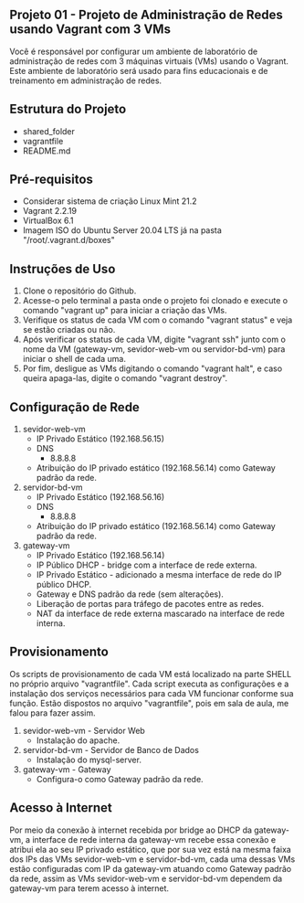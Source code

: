 ## Projeto 01 - Projeto de Administração de Redes usando Vagrant com 3 VMs

Você é responsável por configurar um ambiente de laboratório de administração de redes com 3 máquinas virtuais (VMs) usando o Vagrant. Este ambiente de laboratório será usado para fins educacionais e de treinamento em administração de redes.

## Estrutura do Projeto

- shared_folder
- vagrantfile
- README.md

## Pré-requisitos

- Considerar sistema de criação Linux Mint 21.2
- Vagrant 2.2.19
- VirtualBox 6.1
- Imagem ISO do Ubuntu Server 20.04 LTS já na pasta "/root/.vagrant.d/boxes"

## Instruções de Uso

1. Clone o repositório do Github.
2. Acesse-o pelo terminal a pasta onde o projeto foi clonado e execute o comando "vagrant up" para iniciar a criação das VMs.
3. Verifique os status de cada VM com o comando "vagrant status" e veja se estão criadas ou não.
4. Após verificar os status de cada VM, digite "vagrant ssh" junto com o nome da VM (gateway-vm, sevidor-web-vm ou servidor-bd-vm) para iniciar o shell de cada uma.
5. Por fim, desligue as VMs digitando o comando "vagrant halt", e caso queira apaga-las, digite o comando "vagrant destroy".

## Configuração de Rede

1. sevidor-web-vm
   - IP Privado Estático (192.168.56.15)
   - DNS
     - 8.8.8.8
   - Atribuição do IP privado estático (192.168.56.14) como Gateway padrão da rede.
2. servidor-bd-vm
   - IP Privado Estático (192.168.56.16)
   - DNS
     - 8.8.8.8
   - Atribuição do IP privado estático (192.168.56.14) como Gateway padrão da rede.
3. gateway-vm
   - IP Privado Estático (192.168.56.14)
   - IP Público DHCP - bridge com a interface de rede externa.
   - IP Privado Estático - adicionado a mesma interface de rede do IP público DHCP.
   - Gateway e DNS padrão da rede (sem alterações).
   - Liberação de portas para tráfego de pacotes entre as redes.
   - NAT da interface de rede externa mascarado na interface de rede interna.

## Provisionamento

Os scripts de provisionamento de cada VM está localizado na parte SHELL no próprio arquivo "vagrantfile". Cada script executa as configurações e a instalação dos serviços necessários para cada VM funcionar conforme sua função. Estão dispostos no arquivo "vagrantfile", pois em sala de aula, me falou para fazer assim.

1. sevidor-web-vm - Servidor Web
   - Instalação do apache.
2. servidor-bd-vm - Servidor de Banco de Dados
   - Instalação do mysql-server.
3. gateway-vm - Gateway
   - Configura-o como Gateway padrão da rede.

## Acesso à Internet

Por meio da conexão à internet recebida por bridge ao DHCP da gateway-vm, a interface de rede interna da gateway-vm recebe essa conexão e atribui ela ao seu IP privado estático, que por sua vez está na mesma faixa dos IPs das VMs sevidor-web-vm e servidor-bd-vm, cada uma dessas VMs estão configuradas com IP da gateway-vm atuando como Gateway padrão da rede, assim as VMs sevidor-web-vm e servidor-bd-vm dependem da gateway-vm para terem acesso à internet.
